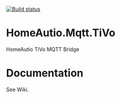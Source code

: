 [![Build status](https://ci.appveyor.com/api/projects/status/tsaqo6nh93up0tpe/branch/master?svg=true)](https://ci.appveyor.com/project/i8beef/homeautio-mqtt-tivo/branch/master)

# HomeAutio.Mqtt.TiVo
HomeAutio TiVo MQTT Bridge

# Documentation
See Wiki.